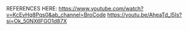 REFERENCES HERE:
https://www.youtube.com/watch?v=KcEvHq8Pqs0&ab_channel=BroCode
https://youtu.be/AheaTd_l5Is?si=Ok_50NX6FGO1d87X
